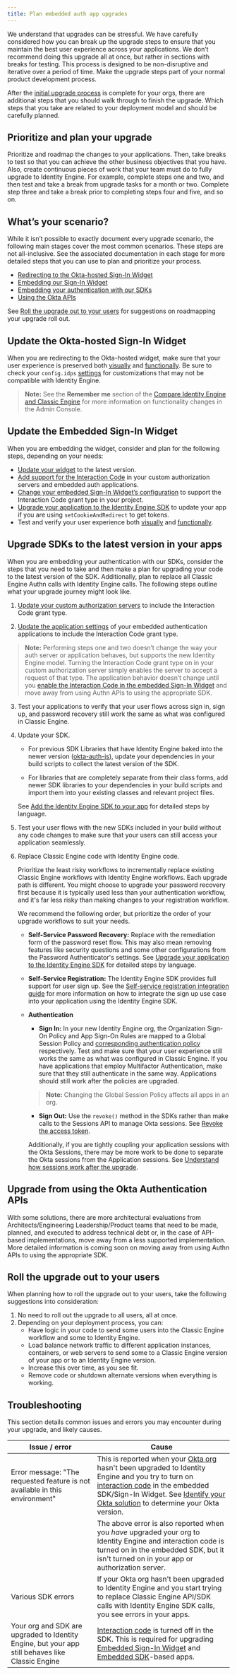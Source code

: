 ```yaml
---
title: Plan embedded auth app upgrades
---
```


<ApiLifecycle access="ie" />

We understand that upgrades can be stressful. We have carefully considered how you can break up the upgrade steps to ensure that you maintain the best user experience across your applications. We don’t recommend doing this upgrade all at once, but rather in sections with breaks for testing. This process is designed to be non-disruptive and iterative over a period of time. Make the upgrade steps part of your normal product development process.

After the [initial upgrade process](/docs/guides/oie-upgrade-overview/#upgrade-process) is complete for your orgs, there are additional steps that you should walk through to finish the upgrade. Which steps that you take are related to your deployment model and should be carefully planned.

## Prioritize and plan your upgrade

Prioritize and roadmap the changes to your applications. Then, take breaks to test so that you can achieve the other business objectives that you have. Also, create continuous pieces of work that your team must do to fully upgrade to Identity Engine. For example, complete steps one and two, and then test and take a break from upgrade tasks for a month or two. Complete step three and take a break prior to completing steps four and five, and so on.

## What’s your scenario?

While it isn’t possible to exactly document every upgrade scenario, the following main stages cover the most common scenarios. These steps are not all-inclusive. See the associated documentation in each stage for more detailed steps that you can use to plan and prioritize your process.

* [Redirecting to the Okta-hosted Sign-In Widget](#update-the-okta-hosted-sign-in-widget)
* [Embedding our Sign-In Widget](#update-the-embedded-sign-in-widget)
* [Embedding your authentication with our SDKs](#upgrade-sdks-to-the-latest-version-in-your-apps)
* [Using the Okta APIs](#upgrade-from-using-the-okta-authentication-apis)

See [Roll the upgrade out to your users](#roll-the-upgrade-out-to-your-users) for suggestions on roadmapping your upgrade roll out.

## Update the Okta-hosted Sign-In Widget

When you are redirecting to the Okta-hosted widget, make sure that your user experience is preserved both [visually](/docs/guides/oie-upgrade-sign-in-widget-styling/) and [functionally](/docs/guides/oie-upgrade-sign-in-widget-i18n/). Be sure to check your `config.idps` [settings](https://github.com/okta/okta-signin-widget#openid-connect) for customizations that may not be compatible with Identity Engine.

> **Note:** See the **Remember me** section of the [Compare Identity Engine and Classic Engine](https://help.okta.com/okta_help.htm?type=oie&id=ext-oie-whats-new) for more information on functionality changes in the Admin Console.

## Update the Embedded Sign-In Widget

When you are embedding the widget, consider and plan for the following steps, depending on your needs:

* [Update your widget](/docs/guides/oie-upgrade-sign-in-widget) to the latest version.
* [Add support for the Interaction Code](/docs/guides/implement-grant-type/interactioncode/main/#set-up-your-authorization-server) in your custom authorization servers and embedded auth applications.
* [Change your embedded Sign-In Widget’s configuration](/docs/guides/oie-embedded-common-download-setup-app/java/main/#initialize-the-sign-in-widget) to support the Interaction Code grant type in your project.
* [Upgrade your application to the Identity Engine SDK](/docs/guides/oie-upgrade-api-sdk-to-oie-sdk/nodejs/main/#map-basic-sign-in-code-to-the-identity-engine-sdk) to update your app if you are using `setCookieAndRedirect` to get tokens. <!-- (/docs/guides/oie-upgrade-api-sdk-to-oie-sdk/-/main/) -->
* Test and verify your user experience both [visually](/docs/guides/oie-upgrade-sign-in-widget-styling/) and [functionally](/docs/guides/oie-upgrade-sign-in-widget-i18n/).

## Upgrade SDKs to the latest version in your apps

When you are embedding your authentication with our SDKs, consider the steps that you need to take and then make a plan for upgrading your code to the latest version of the SDK. Additionally, plan to replace all Classic Engine Authn calls with Identity Engine calls. The following steps outline what your upgrade journey might look like.

1. [Update your custom authorization servers](/docs/guides/implement-grant-type/interactioncode/main/#set-up-your-authorization-server) to include the Interaction Code grant type.

2. [Update the application settings](/docs/guides/implement-grant-type/interactioncode/main/#enable-the-interaction-code-grant-on-an-application) of your embedded authentication applications to include the Interaction Code grant type.

> **Note:** Performing steps one and two doesn’t change the way your auth server or application behaves, but supports the new Identity Engine model. Turning the Interaction Code grant type on in your custom authorization server simply enables the server to accept a request of that type. The application behavior doesn’t change until you [enable the Interaction Code in the embedded Sign-In Widget](/docs/guides/oie-embedded-common-download-setup-app/java/main/#initialize-the-sign-in-widget) and move away from using Authn APIs to using the appropriate SDK.

<!-- [move away from using Authn APIs to using the appropriate SDK](/docs/guides/). -->

3. Test your applications to verify that your user flows across sign in, sign up, and password recovery still work the same as what was configured in Classic Engine.

4. Update your SDK.

    * For previous SDK Libraries that have Identity Engine baked into the newer version ([okta-auth-js](https://github.com/okta/okta-auth-js/blob/master/docs/migrate-from-authn-to-idx.md)), update your dependencies in your build scripts to collect the latest version of the SDK.

    * For libraries that are completely separate from their class forms, add newer SDK libraries to your dependencies in your build scripts and import them into your existing classes and relevant project files.

    See [Add the Identity Engine SDK to your app](/docs/guides/oie-upgrade-add-sdk-to-your-app/nodejs/main/) for detailed steps by language. <!-- (/docs/guides/oie-upgrade-add-sdk-to-your-app/-/main/) -->

5. Test your user flows with the new SDKs included in your build without any code changes to make sure that your users can still access your application seamlessly.

6. Replace Classic Engine code with Identity Engine code.

    Prioritize the least risky workflows to incrementally replace existing Classic Engine workflows with Identity Engine workflows. Each upgrade path is different. You might choose to upgrade your password recovery first because it is typically used less than your authentication workflow, and it's far less risky than making changes to your registration workflow.

    We recommend the following order, but prioritize the order of your upgrade workflows to suit your needs.

    * **Self-Service Password Recovery:** Replace with the remediation form of the password reset flow. This may also mean removing features like security questions and some other configurations from the Password Authenticator's settings. See [Upgrade your application to the Identity Engine SDK](/docs/guides/oie-upgrade-api-sdk-to-oie-sdk/nodejs/main/) for detailed steps by language. <!-- (/docs/guides/oie-upgrade-api-sdk-to-oie-sdk/-/main/) -->

    * **Self-Service Registration:** The Identity Engine SDK provides full support for user sign up. See the [Self-service registration integration guide](/docs/guides/oie-embedded-sdk-use-case-self-reg/-/main/) for more information on how to integrate the sign up use case into your application using the Identity Engine SDK.

    * **Authentication**

        * **Sign In:** In your new Identity Engine org, the Organization Sign-On Policy and App Sign-On Rules are mapped to a Global Session Policy and [corresponding authentication policy](https://help.okta.com/okta_help.htm?type=oie&id=ext-about-asop) respectively. Test and make sure that your user experience still works the same as what was configured in Classic Engine. If you have applications that employ Multifactor Authentication, make sure that they still authenticate in the same way. Applications should still work after the policies are upgraded.

        > **Note:** Changing the Global Session Policy affects all apps in an org.

        * **Sign Out:** Use the `revoke()` method in the SDKs rather than make calls to the Sessions API to manage Okta sessions. See [Revoke the access token](/docs/guides/oie-embedded-sdk-use-case-basic-sign-out/-/main/#_2-revoke-the-access-token).

        Additionally, if you are tightly coupling your application sessions with the Okta Sessions, there may be more work to be done to separate the Okta sessions from the Application sessions. See [Understand how sessions work after the upgrade](/docs/guides/oie-upgrade-sessions-api/).

## Upgrade from using the Okta Authentication APIs

With some solutions, there are more architectural evaluations from Architects/Engineering Leadership/Product teams that need to be made, planned, and executed to address technical debt or, in the case of API-based implementations, move away from a less supported implementation. More detailed information is coming soon on moving away from using Authn APIs to using the appropriate SDK.

<!-- [move away from using Authn APIs to using the appropriate SDK](/docs/guides/). -->

## Roll the upgrade out to your users

When planning how to roll the upgrade out to your users, take the following suggestions into consideration:

1. No need to roll out the upgrade to all users, all at once.
1. Depending on your deployment process, you can:
    * Have logic in your code to send some users into the Classic Engine workflow and some to Identity Engine.
    * Load balance network traffic to different application instances, containers, or web servers to send some to a Classic Engine version of your app or to an Identity Engine version.
    * Increase this over time, as you see fit.
    * Remove code or shutdown alternate versions when everything is working.

## Troubleshooting

This section details common issues and errors you may encounter during your upgrade, and likely causes.

| Issue / error | Cause |
| ------ | -------------------------- |
| Error message: "The requested feature is not available in this environment" | This is reported when your [Okta org](/docs/concepts/okta-organizations/) hasn't been upgraded to Identity Engine and you try to turn on [interaction code](/docs/concepts/interaction-code/) in the embedded SDK/Sign-In Widget. See [Identify your Okta solution](https://help.okta.com/okta_help.htm?type=oie&id=ext-oie-version) to determine your Okta version. |
| &nbsp; | The above error is also reported when you *have* upgraded your org to Identity Engine and interaction code is turned on in the embedded SDK, but it isn't turned on in your app or authorization server. |
| Various SDK errors | If your Okta org hasn't been upgraded to Identity Engine and you start trying to replace Classic Engine API/SDK calls with Identity Engine SDK calls, you see errors in your apps. |
| Your org and SDK are upgraded to Identity Engine, but your app still behaves like Classic Engine | [Interaction code](/docs/guides/implement-grant-type/interactioncode/main/) is turned off in the SDK. This is required for upgrading [Embedded Sign-In Widget](/docs/guides/oie-upgrade-sign-in-widget/) and [Embedded SDK](/docs/guides/oie-upgrade-api-sdk-to-oie-sdk/)-based apps.  |
